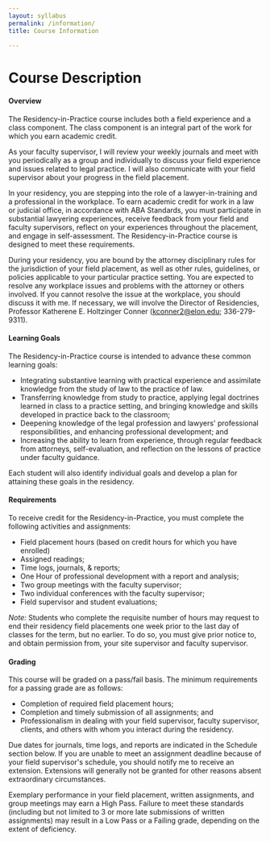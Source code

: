 ```yaml
---
layout: syllabus
permalink: /information/
title: Course Information 
  
---
```


# Course Description

#### Overview

The Residency-in-Practice course includes both a field experience and a class component. The class component is an integral part of the work for which you earn academic credit. 

As your faculty supervisor, I will review your weekly journals and meet with you periodically as a group and individually to discuss your field experience and issues related to legal practice. I will also communicate with your field supervisor about your progress in the field placement.

In your residency, you are stepping into the role of a lawyer-in-training and a professional in the workplace. To earn academic credit for work in a law or judicial office, in accordance with ABA Standards, you must participate in substantial lawyering experiences, receive feedback from your field and faculty supervisors, reflect on your experiences throughout the placement, and engage in self-assessment. The Residency-in-Practice course is designed to meet these requirements. 

During your residency, you are bound by the attorney disciplinary rules for the jurisdiction of your field placement, as well as other rules, guidelines, or policies applicable to your particular practice setting. You are expected to resolve any workplace issues and problems with the attorney or others involved. If you cannot resolve the issue at the workplace, you should discuss it with me. If necessary, we will involve the Director of Residencies, Professor Katherene E. Holtzinger Conner (kconner2@elon.edu; 336-279-9311). 

#### Learning Goals

The Residency-in-Practice course is intended to advance these common learning goals:

- Integrating substantive learning with practical experience and assimilate knowledge from the study of law to the practice of law. 
- Transferring knowledge from study to practice, applying legal doctrines learned in class to a practice setting, and bringing knowledge and skills developed in practice back to the classroom;
- Deepening knowledge of the legal profession and lawyers' professional responsibilities, and enhancing professional development; and
- Increasing the ability to learn from experience, through regular feedback from attorneys, self-evaluation, and reflection on the lessons of practice under faculty guidance.

Each student will also identify individual goals and develop a plan for attaining these goals in the residency.

#### Requirements

To receive credit for the Residency-in-Practice, you must complete the following activities and assignments: 

- Field placement hours (based on credit hours for which you have enrolled)
- Assigned readings; 
- Time logs, journals, & reports; 
- One Hour of professional development with a report and analysis; 
- Two group meetings with the faculty supervisor; 
- Two individual conferences with the faculty supervisor; 
- Field supervisor and student evaluations; 

_Note:_ Students who complete the requisite number of hours may request to end their residency field placements one week prior to the last day of classes for the term, but no earlier. To do so, you must give prior notice to, and obtain permission from, your site supervisor and faculty supervisor. 

#### Grading 

This course will be graded on a pass/fail basis. The minimum requirements for a passing grade are as follows: 

- Completion of required field placement hours;
- Completion and timely submission of all assignments; and 
- Professionalism in dealing with your field supervisor, faculty supervisor, clients, and others with whom you interact during the residency.

Due dates for journals, time logs, and reports are indicated in the Schedule section below. If you are unable to meet an assignment deadline because of your field supervisor's schedule, you should notify me to receive an extension. Extensions will generally not be granted for other reasons absent extraordinary circumstances. 

Exemplary performance in your field placement, written assignments, and group meetings may earn a High Pass. Failure to meet these standards (including but not limited to 3 or more late submissions of written assignments) may result in a Low Pass or a Failing grade, depending on the extent of deficiency.

